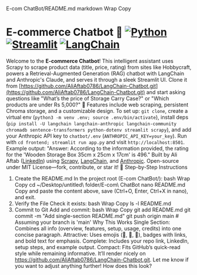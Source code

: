 E-com ChatBot/README.md
markdown
Wrap
Copy
# E-commerce Chatbot 🤖 [![Python](https://img.shields.io/badge/Python-3.9+-blue.svg)](https://www.python.org) [![Streamlit](https://img.shields.io/badge/Streamlit-1.0+-red.svg)](https://streamlit.io) [![LangChain](https://img.shields.io/badge/LangChain-Powered-orange.svg)](https://langchain.com)

Welcome to the **E-commerce Chatbot**! This intelligent assistant uses Scrapy to scrape product data (title, price, rating) from sites like Hobbycraft, powers a Retrieval-Augmented Generation (RAG) chatbot with LangChain and Anthropic's Claude, and serves it through a sleek Streamlit UI. Clone it from [https://github.com/AliAftab0786/LangChain-Chatbot.git](https://github.com/AliAftab0786/LangChain-Chatbot.git) and start asking questions like "What’s the price of Storage Carry Case?" or "Which products are under Rs 5,000?" 🚀 Features include web scraping, persistent Chroma storage, and a customizable design. To set up: `git clone`, create a virtual env (`python3 -m venv .env; source .env/bin/activate`), install deps (`pip install -U langchain langchain-anthropic langchain-community chromadb sentence-transformers python-dotenv streamlit scrapy`), and add your Anthropic API key to `chatbot/.env` (`ANTHROPIC_API_KEY=your_key`). Run with `cd frontend; streamlit run app.py` and visit `http://localhost:8501`. Example output: "Answer: According to the information provided, the rating for the 'Wooden Storage Box 35cm x 25cm x 17cm' is 496." Built by Ali Aftab ([LinkedIn](https://linkedin.com/in/ali-aftab-813043211)) using [Scrapy](https://scrapy.org/), [LangChain](https://langchain.com/), and [Anthropic](https://anthropic.com/). Open-source under MIT License—fork, contribute, or star it! 🌟
Step-by-Step Instructions
1. Create the README.md
In the project root (E-com ChatBot/):
bash
Wrap
Copy
cd ~/Desktop/untitled\ folder/E-com\ ChatBot
nano README.md
Copy and paste the content above, save (Ctrl+O, Enter, Ctrl+X in nano), and exit.
2. Verify the File
Check it exists:
bash
Wrap
Copy
ls -l README.md
3. Commit to Git
Add and commit:
bash
Wrap
Copy
git add README.md
git commit -m "Add single-section README.md"
git push origin main  # Assuming your branch is 'main'
Why This Works
Single Section: Combines all info (overview, features, setup, usage, credits) into one concise paragraph.
Attractive: Uses emojis (🤖, 🚀, 🌟), badges with links, and bold text for emphasis.
Complete: Includes your repo link, LinkedIn, setup steps, and example output.
Compact: Fits GitHub’s quick-read style while remaining informative.
It’ll render nicely on https://github.com/AliAftab0786/LangChain-Chatbot.git. Let me know if you want to adjust anything further! How does this look?
